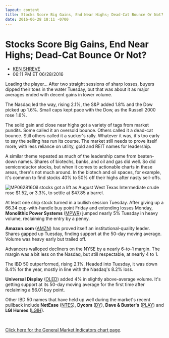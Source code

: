 ```yaml
---
layout: content
title: Stocks Score Big Gains, End Near Highs; Dead-Cat Bounce Or Not?
date: 2016-06-28 18:11 -0700
---
```



Stocks Score Big Gains, End Near Highs; Dead-Cat Bounce Or Not?
================================================================




* [KEN SHREVE](https://www.investors.com/author/shrevek/ "Posts by KEN SHREVE")
* 06:11 PM ET 06/28/2016




Loading the player...
After two straight sessions of sharp losses, buyers dipped their toes in the water Tuesday, but that was about it as major averages ended with decent gains in lower volume.


The Nasdaq led the way, rising 2.1%, the S&P added 1.8% and the Dow picked up 1.6%. Small caps kept pace with the Dow, as the Russell 2000 rose 1.6%.


The solid gain and close near highs got a variety of tags from market pundits. Some called it an oversold bounce. Others called it a dead-cat bounce. Still others called it a sucker's rally. Whatever it was, it's too early to say the selling has run its course. The market still needs to prove itself more, with less reliance on utility, gold and REIT names for leadership.


A similar theme repeated as much of the leadership came from beaten-down names. Shares of biotechs, banks, and oil and gas did well. So did semiconductor stocks, but when it comes to actionable charts in these areas, there's not much around. In the biotech and oil spaces, for example, it's common to find stocks 40% to 50% off their highs after nasty sell-offs.


![MP062816](https://www.investors.com/wp-content/uploads/2016/06/MP062816-178x300.jpg)Oil stocks got a lift as August West Texas Intermediate crude  rose $1.52, or 3.3%, to settle at $47.85 a barrel.


At least one chip stock turned in a bullish session Tuesday. After giving up a 66.34 cup-with-handle buy point Friday and extending losses Monday, **Monolithic Power Systems** ([MPWR](https://research.investors.com/quote.aspx?symbol=MPWR)) jumped nearly 5% Tuesday in heavy volume, reclaiming the entry by a penny.


**Amazon.com** ([AMZN](https://research.investors.com/quote.aspx?symbol=AMZN)) has proved itself an institutional-quality leader. Shares gapped up Tuesday, finding support at the 50-day moving average. Volume was heavy early but trailed off.


Advancers walloped decliners on the NYSE by a nearly 6-to-1 margin. The margin was a bit less on the Nasdaq, but still respectable, at nearly 4 to 1.


The IBD 50 outperformed, rising 2.1%. Headed into Tuesday, it was down 8.4% for the year, mostly in line with the Nasdaq's 8.2% loss.


**Universal Display** ([OLED](https://research.investors.com/quote.aspx?symbol=OLED)) added 4% in slightly above-average volume. It's getting support at its 50-day moving average for the first time after reclaiming a 56.01 buy point.


Other IBD 50 names that have held up well during the market's recent pullback include **NetEase** ([NTES](https://research.investors.com/quote.aspx?symbol=NTES)), **Dycom** ([DY](https://research.investors.com/quote.aspx?symbol=DY)), **Dave & Buster's** ([PLAY](https://research.investors.com/quote.aspx?symbol=PLAY)) and **LGI Homes** ([LGIH](https://research.investors.com/quote.aspx?symbol=LGIH)).


 


[Click here for the General Market Indicators chart page](https://www.investors.com/wp-content/uploads/2016/06/IBD2806153843GMI.pdf).




